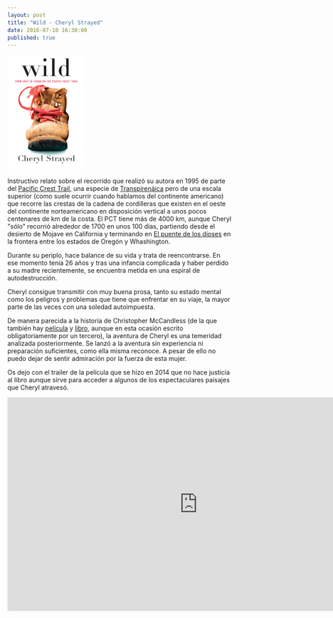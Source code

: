 ```yaml
---
layout: post
title: "Wild - Cheryl Strayed"
date: 2016-07-10 16:30:00
published: true
---
```


![Los Innovadores](/images/posts/wild.jpg)

Instructivo relato sobre el recorrido que realizó su autora en 1995 de parte del [Pacific Crest Trail](https://es.wikipedia.org/wiki/Sendero_Macizo_del_Pac%C3%ADfico), una especie de [Transpirenáica](https://es.wikipedia.org/wiki/GR-11) pero de una escala superior (como suele ocurrir cuando hablamos del continente americano) que recorre las crestas de la cadena de cordilleras que existen en el oeste del continente norteamericano en disposición vertical a unos pocos centenares de km de la costa. El PCT tiene más de 4000 km, aunque Cheryl "sólo" recorrió alrededor de 1700 en unos 100 días, partiendo desde el desierto de Mojave en California y terminando en [El puente de los dioses](https://en.wikipedia.org/wiki/Bridge_of_the_Gods_(modern_structure)) en la frontera entre los estados de Oregón y Whashington.

Durante su periplo, hace balance de su vida y trata de reencontrarse. En ese momento tenía 26 años y tras una infancia complicada y haber perdido a su madre recientemente, se encuentra metida en una espiral de autodestrucción.

Cheryl consigue transmitir con muy buena prosa, tanto su estado mental como los peligros y problemas que tiene que enfrentar en su viaje, la mayor parte de las veces con una soledad autoimpuesta.

De manera parecida a la historia de Christopher McCandless (de la que también hay [película](http://www.imdb.com/title/tt0758758/) y [libro](https://en.wikipedia.org/wiki/Into_the_Wild_(book)), aunque en esta ocasión escrito obligatoriamente por un tercero), la aventura de Cheryl es una temeridad analizada posteriormente. Se lanzó a la aventura sin experiencia ni preparación suficientes, como ella misma reconoce. A pesar de ello no puedo dejar de sentir admiración por la fuerza de esta mujer.

Os dejo con el trailer de la película que se hizo en 2014 que no hace justicia al libro aunque sirve para acceder a algunos de los espectaculares paisajes que Cheryl atravesó.

<iframe width="854" height="480" src="https://www.youtube.com/embed/EZYXls4rm5o" frameborder="0" allowfullscreen></iframe>
